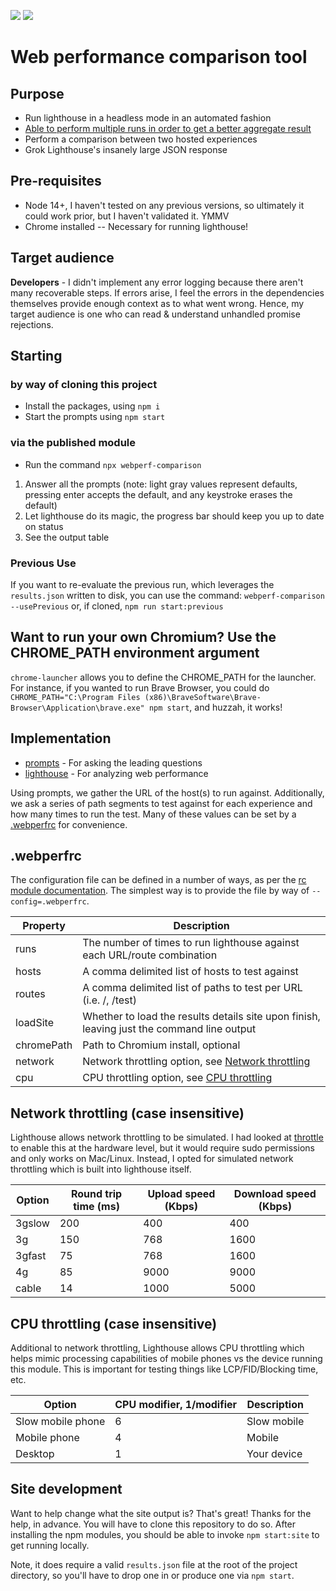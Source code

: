 <img src="https://img.shields.io/npm/v/webperf-comparison" /> <img src="https://img.shields.io/node/v/webperf-comparison" />

# Web performance comparison tool

## Purpose

- Run lighthouse in a headless mode in an automated fashion
- [Able to perform multiple runs in order to get a better aggregate result](https://github.com/GoogleChrome/lighthouse/blob/HEAD/docs/variability.md)
- Perform a comparison between two hosted experiences
- Grok Lighthouse's insanely large JSON response

## Pre-requisites

- Node 14+, I haven't tested on any previous versions, so ultimately it could work prior, but I haven't validated it. YMMV
- Chrome installed -- Necessary for running lighthouse!

## Target audience

**Developers** - I didn't implement any error logging because there aren't many recoverable steps. If errors arise, I feel the errors in the dependencies themselves provide enough context as to what went wrong. Hence, my target audience is one who can read & understand unhandled promise rejections.

## Starting

### by way of cloning this project

- Install the packages, using `npm i`
- Start the prompts using `npm start`

### via the published module

- Run the command `npx webperf-comparison`

1. Answer all the prompts (note: light gray values represent defaults, pressing enter accepts the default, and any keystroke erases the default)
1. Let lighthouse do its magic, the progress bar should keep you up to date on status
1. See the output table

### Previous Use

If you want to re-evaluate the previous run, which leverages the `results.json` written to disk, you can use the command: `webperf-comparison --usePrevious` or, if cloned, `npm run start:previous`

## Want to run your own Chromium? Use the CHROME_PATH environment argument

`chrome-launcher` allows you to define the CHROME_PATH for the launcher. For instance, if you wanted to run Brave Browser, you could do `CHROME_PATH="C:\Program Files (x86)\BraveSoftware\Brave-Browser\Application\brave.exe" npm start`, and huzzah, it works!

## Implementation

- [prompts](https://www.npmjs.com/package/prompts) - For asking the leading questions
- [lighthouse](https://www.npmjs.com/package/lighthouse) - For analyzing web performance

Using prompts, we gather the URL of the host(s) to run against. Additionally, we ask a series of path segments to test against for each experience and how many times to run the test. Many of these values can be set by a [.webperfrc](#webperfc) for convenience.

## <a name="webperfc"></a> .webperfrc

The configuration file can be defined in a number of ways, as per the [rc module documentation](https://www.npmjs.com/package/rc). The simplest way is to provide the file by way of `--config=.webperfrc`.

| Property      | Description                                                                                |
| ------------- | ------------------------------------------------------------------------------------------ |
| runs          | The number of times to run lighthouse against each URL/route combination                   |
| hosts        | A comma delimited list of hosts to test against |
| routes        | A comma delimited list of paths to test per URL (i.e. /, /test)                            |
| loadSite      | Whether to load the results details site upon finish, leaving just the command line output |
| chromePath    | Path to Chromium install, optional                                                         |
| network | Network throttling option, see [Network throttling](#network_throttling) |
| cpu | CPU throttling option, see [CPU throttling](#cpu_throttling) |

## <a name="network_throttling"></a> Network throttling (case insensitive)

Lighthouse allows network throttling to be simulated. I had looked at [throttle](https://www.sitespeed.io/documentation/throttle/) to enable this at the hardware level, but it would require sudo permissions and only works on Mac/Linux. Instead, I opted for simulated network throttling which is built into lighthouse itself.

| Option | Round trip time (ms) | Upload speed (Kbps) | Download speed (Kbps) |
| ------ | -------------------- | ------------------- | --------------------- |
| 3gslow | 200                  | 400                 | 400                   |
| 3g     | 150                  | 768                 | 1600                  |
| 3gfast | 75                   | 768                 | 1600                  |
| 4g     | 85                   | 9000                | 9000                  |
| cable  | 14                   | 1000                | 5000                  |

## <a name="cpu_throttling"></a> CPU throttling (case insensitive)

Additional to network throttling, Lighthouse allows CPU throttling which helps mimic processing capabilities of mobile phones vs the device running this module. This is important for testing things like LCP/FID/Blocking time, etc.

| Option            | CPU modifier, 1/modifier | Description |
| ----------------- | ------------------------ | ----------- |
| Slow mobile phone | 6                        | Slow mobile |
| Mobile phone      | 4                        | Mobile      |
| Desktop           | 1                        | Your device |
## Site development

Want to help change what the site output is? That's great! Thanks for the help, in advance. You will have to clone this repository to do so. After installing the npm modules, you should be able to invoke `npm start:site` to get running locally.

Note, it does require a valid `results.json` file at the root of the project directory, so you'll have to drop one in or produce one via `npm start`.
